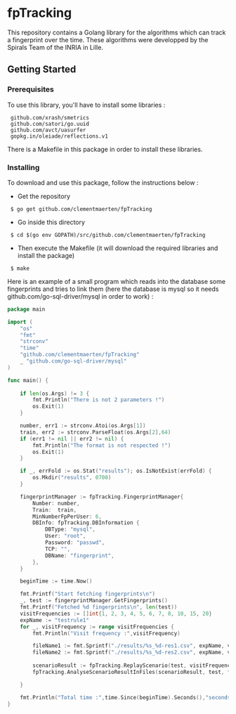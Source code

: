 # fpTracking

This repository contains a Golang library for the algorithms which can track a fingerprint over the time. These algorithms were developped by the Spirals Team of the INRIA in Lille.

## Getting Started
### Prerequisites

To use this library, you'll have to install some libraries :

```
 github.com/xrash/smetrics
 github.com/satori/go.uuid
 github.com/avct/uasurfer
 gopkg.in/oleiade/reflections.v1
```

There is a Makefile in this package in order to install these libraries.

### Installing

To download and use this package, follow the instructions below :

 * Get the repository
```
 $ go get github.com/clementmaerten/fpTracking
```

 * Go inside this directory
```
 $ cd $(go env GOPATH)/src/github.com/clementmaerten/fpTracking
```

 * Then execute the Makefile (it will download the required libraries and install the package)
```
 $ make
```

Here is an example of a small program which reads into the database some fingerprints and tries to link them (here the database is mysql so it needs github.com/go-sql-driver/mysql in order to work) :

```Go
package main

import (
	"os"
	"fmt"
	"strconv"
	"time"
	"github.com/clementmaerten/fpTracking"
	_ "github.com/go-sql-driver/mysql"
)

func main() {
	
	if len(os.Args) != 3 {
		fmt.Println("There is not 2 parameters !")
		os.Exit(1)
	}

	number, err1 := strconv.Atoi(os.Args[1])
	train, err2 := strconv.ParseFloat(os.Args[2],64)
	if (err1 != nil || err2 != nil) {
		fmt.Println("The format is not respected !")
		os.Exit(1)
	}

	if _, errFold := os.Stat("results"); os.IsNotExist(errFold) {
		os.Mkdir("results", 0700)
	}

	fingerprintManager := fpTracking.FingerprintManager{
		Number: number,
		Train:  train,
		MinNumberFpPerUser: 6,
		DBInfo: fpTracking.DBInformation {
			DBType: "mysql",
			User: "root",
			Password: "passwd",
			TCP: "",
			DBName: "fingerprint",
		},
	}

	beginTime := time.Now()

	fmt.Printf("Start fetching fingerprints\n")
	_, test := fingerprintManager.GetFingerprints()
	fmt.Printf("Fetched %d fingerprints\n", len(test))
	visitFrequencies := []int{1, 2, 3, 4, 5, 6, 7, 8, 10, 15, 20}
	expName := "testrule1"
	for _, visitFrequency := range visitFrequencies {
		fmt.Println("Visit frequency :",visitFrequency)

		fileName1 := fmt.Sprintf("./results/%s_%d-res1.csv", expName, visitFrequency)
		fileName2 := fmt.Sprintf("./results/%s_%d-res2.csv", expName, visitFrequency)
		
		scenarioResult := fpTracking.ReplayScenario(test, visitFrequency, fpTracking.RuleBasedLinking)
		fpTracking.AnalyseScenarioResultInFiles(scenarioResult, test, fileName1, fileName2)

	}

	fmt.Println("Total time :",time.Since(beginTime).Seconds(),"seconds")
}

```
